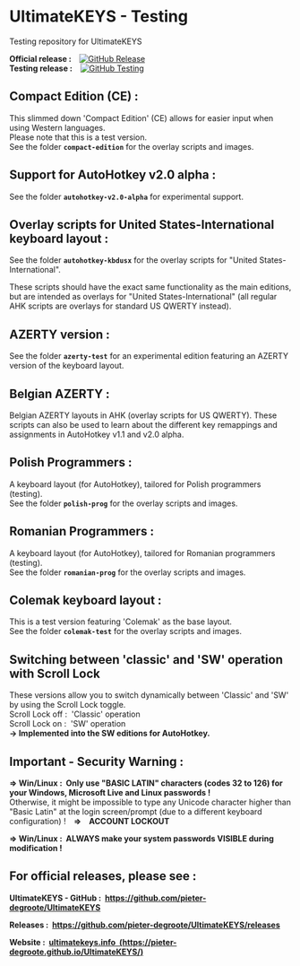 # UltimateKEYS - Testing
Testing repository for UltimateKEYS

**Official release :**&emsp;[![GitHub Release](https://img.shields.io/github/release/pieter-degroote/UltimateKEYS.svg)](https://github.com/pieter-degroote/UltimateKEYS/releases)  
**Testing release :**&emsp;[![GitHub Testing](https://img.shields.io/github/release/pieter-degroote/UltimateKEYS-testing.svg?label=testing)](https://github.com/pieter-degroote/UltimateKEYS-testing/releases)

## Compact Edition (CE) :

This slimmed down 'Compact Edition' (CE) allows for easier input when using Western languages.  
Please note that this is a test version.  
See the folder **`compact-edition`** for the overlay scripts and images.

## Support for AutoHotkey v2.0 alpha :

See the folder **`autohotkey-v2.0-alpha`** for experimental support.

## Overlay scripts for United States-International keyboard layout :

See the folder **`autohotkey-kbdusx`** for the overlay scripts for "United States-International".

These scripts should have the exact same functionality as the main editions, but are intended as overlays for "United States-International" (all regular AHK scripts are overlays for standard US QWERTY instead).

## AZERTY version :

See the folder **`azerty-test`** for an experimental edition featuring an AZERTY version of the keyboard layout.

## Belgian AZERTY :

Belgian AZERTY layouts in AHK (overlay scripts for US QWERTY). These scripts can also be used to learn about the different key remappings and assignments in AutoHotkey v1.1 and v2.0 alpha.

## Polish Programmers :

A keyboard layout (for AutoHotkey), tailored for Polish programmers (testing).  
See the folder **`polish-prog`** for the overlay scripts and images.

## Romanian Programmers :

A keyboard layout (for AutoHotkey), tailored for Romanian programmers (testing).  
See the folder **`romanian-prog`** for the overlay scripts and images.

## Colemak keyboard layout :

This is a test version featuring 'Colemak' as the base layout.  
See the folder **`colemak-test`** for the overlay scripts and images.

## Switching between 'classic' and 'SW' operation with Scroll Lock

These versions allow you to switch dynamically between 'Classic' and 'SW' by using the Scroll Lock toggle.  
Scroll Lock off : &nbsp;'Classic' operation  
Scroll Lock on : &nbsp;'SW' operation  
**-&gt; Implemented into the SW editions for AutoHotkey.**

## Important - Security Warning :

**=&gt; Win/Linux : &nbsp;Only use "BASIC LATIN" characters (codes 32 to 126) for your Windows, Microsoft Live and Linux passwords !**  
Otherwise, it might be impossible to type any Unicode character higher than "Basic Latin" at the login screen/prompt (due to a different keyboard configuration) !&emsp;**=&gt;&emsp;ACCOUNT LOCKOUT**

**=&gt; Win/Linux : &nbsp;ALWAYS make your system passwords VISIBLE during modification !**

## For official releases, please see :

**UltimateKEYS - GitHub : &nbsp;https://github.com/pieter-degroote/UltimateKEYS**

**Releases : &nbsp;https://github.com/pieter-degroote/UltimateKEYS/releases**

**Website : &nbsp;[ultimatekeys.info &nbsp;(https://pieter-degroote.github.io/UltimateKEYS/)](https://pieter-degroote.github.io/UltimateKEYS/)**
